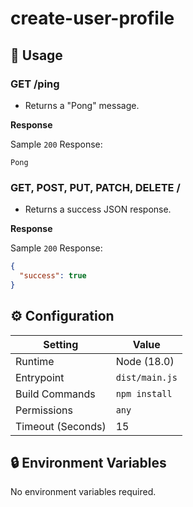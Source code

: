# create-user-profile

## 🧰 Usage

### GET /ping

- Returns a "Pong" message.

**Response**

Sample `200` Response:

```text
Pong
```

### GET, POST, PUT, PATCH, DELETE /

- Returns a success JSON response.

**Response**

Sample `200` Response:

```json
{
  "success": true
}
```

## ⚙️ Configuration

| Setting           | Value          |
| ----------------- |----------------|
| Runtime           | Node (18.0)    |
| Entrypoint        | `dist/main.js` |
| Build Commands    | `npm install`  |
| Permissions       | `any`          |
| Timeout (Seconds) | 15             |

## 🔒 Environment Variables

No environment variables required.
